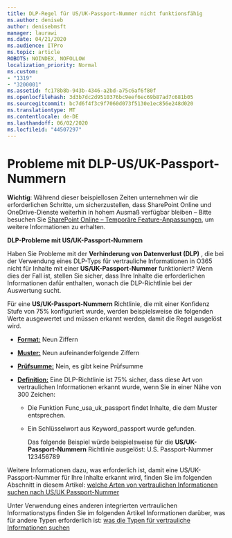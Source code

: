 ```yaml
---
title: DLP-Regel für US/UK-Passport-Nummer nicht funktionsfähig
ms.author: deniseb
author: denisebmsft
manager: laurawi
ms.date: 04/21/2020
ms.audience: ITPro
ms.topic: article
ROBOTS: NOINDEX, NOFOLLOW
localization_priority: Normal
ms.custom:
- "1319"
- "3200001"
ms.assetid: fc178b8b-943b-4346-a2bd-a75c6af6f80f
ms.openlocfilehash: 3d3b7dc2d9510376bc9eef6ec69b87ad7c681b05
ms.sourcegitcommit: bc7d6f4f3c9f7060d073f5130e1ec856e248d020
ms.translationtype: MT
ms.contentlocale: de-DE
ms.lasthandoff: 06/02/2020
ms.locfileid: "44507297"
---
```

# <a name="problems-with-dlp---usuk-passport-numbers"></a>Probleme mit DLP-US/UK-Passport-Nummern

**Wichtig**: Während dieser beispiellosen Zeiten unternehmen wir die erforderlichen Schritte, um sicherzustellen, dass SharePoint Online und OneDrive-Dienste weiterhin in hohem Ausmaß verfügbar bleiben – Bitte besuchen Sie [SharePoint Online – Temporäre Feature-Anpassungen](https://aka.ms/ODSPAdjustments), um weitere Informationen zu erhalten.

**DLP-Probleme mit US/UK-Passport-Nummern**

Haben Sie Probleme mit der **Verhinderung von Datenverlust (DLP)** , die bei der Verwendung eines DLP-Typs für vertrauliche Informationen in O365 nicht für Inhalte mit einer **US/UK-Passport-Nummer** funktioniert? Wenn dies der Fall ist, stellen Sie sicher, dass Ihre Inhalte die erforderlichen Informationen dafür enthalten, wonach die DLP-Richtlinie bei der Auswertung sucht.
  
Für eine **US/UK-Passport-Nummern** Richtlinie, die mit einer Konfidenz Stufe von 75% konfiguriert wurde, werden beispielsweise die folgenden Werte ausgewertet und müssen erkannt werden, damit die Regel ausgelöst wird.
  
- **[Format:](https://docs.microsoft.com/microsoft-365/compliance/sensitive-information-type-entity-definitions#format-77)** Neun Ziffern

- **[Muster:](https://docs.microsoft.com/microsoft-365/compliance/sensitive-information-type-entity-definitions#pattern-77)** Neun aufeinanderfolgende Ziffern

- **[Prüfsumme:](https://docs.microsoft.com/microsoft-365/compliance/sensitive-information-type-entity-definitions#checksum-76)** Nein, es gibt keine Prüfsumme

- **[Definition:](https://docs.microsoft.com/microsoft-365/compliance/sensitive-information-type-entity-definitions#definition-77)** Eine DLP-Richtlinie ist 75% sicher, dass diese Art von vertraulichen Informationen erkannt wurde, wenn Sie in einer Nähe von 300 Zeichen:

  - Die Funktion Func_usa_uk_passport findet Inhalte, die dem Muster entsprechen.

  - Ein Schlüsselwort aus Keyword_passport wurde gefunden.

    Das folgende Beispiel würde beispielsweise für die **US/UK-Passport-Nummern** Richtlinie ausgelöst: U.S. Passport-Nummer 123456789

Weitere Informationen dazu, was erforderlich ist, damit eine US/UK-Passport-Nummer für Ihre Inhalte erkannt wird, finden Sie im folgenden Abschnitt in diesem Artikel: [welche Arten von vertraulichen Informationen suchen nach US/UK Passport-Nummer](https://docs.microsoft.com/microsoft-365/compliance/sensitive-information-type-entity-definitions#us--uk-passport-number)
  
Unter Verwendung eines anderen integrierten vertraulichen Informationstyps finden Sie im folgenden Artikel Informationen darüber, was für andere Typen erforderlich ist: [was die Typen für vertrauliche Informationen suchen](https://docs.microsoft.com/microsoft-365/compliance/sensitive-information-type-entity-definitions)
  